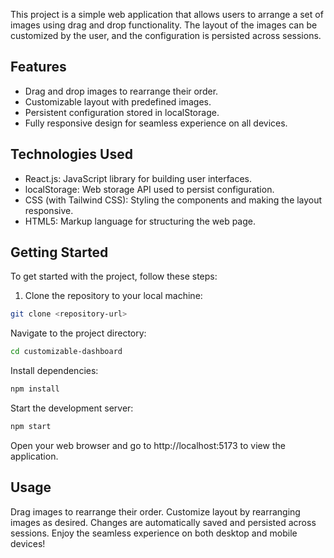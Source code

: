 This project is a simple web application that allows users to arrange a set of images using drag and drop functionality. The layout of the images can be customized by the user, and the configuration is persisted across sessions.

## Features

- Drag and drop images to rearrange their order.
- Customizable layout with predefined images.
- Persistent configuration stored in localStorage.
- Fully responsive design for seamless experience on all devices.

## Technologies Used

- React.js: JavaScript library for building user interfaces.
- localStorage: Web storage API used to persist configuration.
- CSS (with Tailwind CSS): Styling the components and making the layout responsive.
- HTML5: Markup language for structuring the web page.

## Getting Started

To get started with the project, follow these steps:

1. Clone the repository to your local machine:

```bash
git clone <repository-url>

```
Navigate to the project directory:

```bash
cd customizable-dashboard

```
Install dependencies:

```bash
npm install

```
Start the development server:

```bash
npm start

```
Open your web browser and go to http://localhost:5173 to view the application.


## Usage
Drag images to rearrange their order.
Customize layout by rearranging images as desired.
Changes are automatically saved and persisted across sessions.
Enjoy the seamless experience on both desktop and mobile devices!